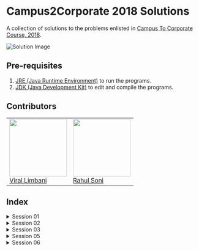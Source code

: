 # Campus2Corporate 2018 Solutions

A collection of solutions to the problems enlisted in [Campus To Corporate Course, 2018](https://github.com/sunnypatel165/c2c2018).

![Solution Image](https://www.memecreator.org/static/images/memes/4635496.jpg)

## Pre-requisites

1. [JRE (Java Runtime Environment)](http://www.oracle.com/technetwork/java/javase/downloads/jre8-downloads-2133155.html) to run the programs.
2. [JDK (Java Development Kit)](http://www.oracle.com/technetwork/java/javase/downloads/jdk10-downloads-4416644.html) to edit and compile the programs.

## Contributors

<table>
    <td>
        <a href="https://github.com/Vir-al">
            <img src="https://github.com/Vir-al.png" height=150px width=150px><br>
            Viral Limbani
        </a>
    </td>
    <td>
        <a href="https://github.com/raoniz">
            <img src="https://github.com/raoniz.png" height=150px width=150px><br>
            Rahul Soni
        </a>
    </td>
</table>

## Index

<details>
    <summary>Session 01</summary>

1. [Calculator](Session01#calculator)

</details>

<details>
    <summary>Session 02</summary>

1. [Pascal triangle](Session02#Pascal)

</details>

<details>
    <summary>Session 03</summary>

1. [Phone Emulator](Session03#phoneemulator)
2. [2D Point](Session03#2dpoint)
3. [Math Util](Session03#mathutil)
4. [Search Methods](Session03#searchmethods)

</details>

<details>
    <summary>Session 05</summary>

1. [Character Stack](Session05#charstack)
2. [String Stack](Session05#stringstack)
3. [Sieve Of Eratosthenes](Session05#sieve-of-eratosthenes)

</details>

<details>
    <summary>Session 06</summary>
</details>
